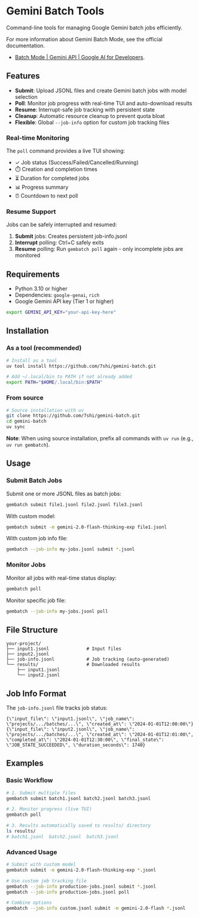 # Gemini Batch Tools

Command-line tools for managing Google Gemini batch jobs efficiently.

For more information about Gemini Batch Mode, see the official documentation.

- [Batch Mode | Gemini API | Google AI for Developers](https://ai.google.dev/gemini-api/docs/batch-mode).

## Features

- **Submit**: Upload JSONL files and create Gemini batch jobs with model selection
- **Poll**: Monitor job progress with real-time TUI and auto-download results
- **Resume**: Interrupt-safe job tracking with persistent state
- **Cleanup**: Automatic resource cleanup to prevent quota bloat
- **Flexible**: Global `--job-info` option for custom job tracking files

### Real-time Monitoring

The `poll` command provides a live TUI showing:

- ✓ Job status (Success/Failed/Cancelled/Running)
- ⏱️ Creation and completion times
- ⏳ Duration for completed jobs
- 📊 Progress summary
- ⏰ Countdown to next poll

### Resume Support

Jobs can be safely interrupted and resumed:

1. **Submit** jobs: Creates persistent job-info.jsonl
2. **Interrupt** polling: Ctrl+C safely exits
3. **Resume** polling: Run `gembatch poll` again - only incomplete jobs are monitored

## Requirements

- Python 3.10 or higher
- Dependencies: `google-genai`, `rich`
- Google Gemini API key (Tier 1 or higher)

```bash
export GEMINI_API_KEY="your-api-key-here"
```

## Installation

### As a tool (recommended)

```bash
# Install as a tool
uv tool install https://github.com/7shi/gemini-batch.git

# Add ~/.local/bin to PATH if not already added
export PATH="$HOME/.local/bin:$PATH"
```

### From source

```bash
# Source installation with uv
git clone https://github.com/7shi/gemini-batch.git
cd gemini-batch
uv sync
```

**Note**: When using source installation, prefix all commands with `uv run` (e.g., `uv run gembatch`).

## Usage

### Submit Batch Jobs

Submit one or more JSONL files as batch jobs:

```bash
gembatch submit file1.jsonl file2.jsonl file3.jsonl
```

With custom model:
```bash
gembatch submit -m gemini-2.0-flash-thinking-exp file1.jsonl
```

With custom job info file:
```bash
gembatch --job-info my-jobs.jsonl submit *.jsonl
```

### Monitor Jobs

Monitor all jobs with real-time status display:

```bash
gembatch poll
```

Monitor specific job file:
```bash
gembatch --job-info my-jobs.jsonl poll
```

## File Structure

```
your-project/
├── input1.jsonl              # Input files
├── input2.jsonl
├── job-info.jsonl            # Job tracking (auto-generated)
└── results/                  # Downloaded results
    ├── input1.jsonl
    └── input2.jsonl
```

## Job Info Format

The `job-info.jsonl` file tracks job status:

```text
{\"input_file\": \"input1.jsonl\", \"job_name\": \"projects/.../batches/...\", \"created_at\": \"2024-01-01T12:00:00\"}
{\"input_file\": \"input2.jsonl\", \"job_name\": \"projects/.../batches/...\", \"created_at\": \"2024-01-01T12:01:00\", \"completed_at\": \"2024-01-01T12:30:00\", \"final_state\": \"JOB_STATE_SUCCEEDED\", \"duration_seconds\": 1740}
```

## Examples

### Basic Workflow

```bash
# 1. Submit multiple files
gembatch submit batch1.jsonl batch2.jsonl batch3.jsonl

# 2. Monitor progress (live TUI)
gembatch poll

# 3. Results automatically saved to results/ directory
ls results/
# batch1.jsonl  batch2.jsonl  batch3.jsonl
```

### Advanced Usage

```bash
# Submit with custom model
gembatch submit -m gemini-2.0-flash-thinking-exp *.jsonl

# Use custom job tracking file
gembatch --job-info production-jobs.jsonl submit *.jsonl
gembatch --job-info production-jobs.jsonl poll

# Combine options
gembatch --job-info custom.jsonl submit -m gemini-2.0-flash *.jsonl
```
